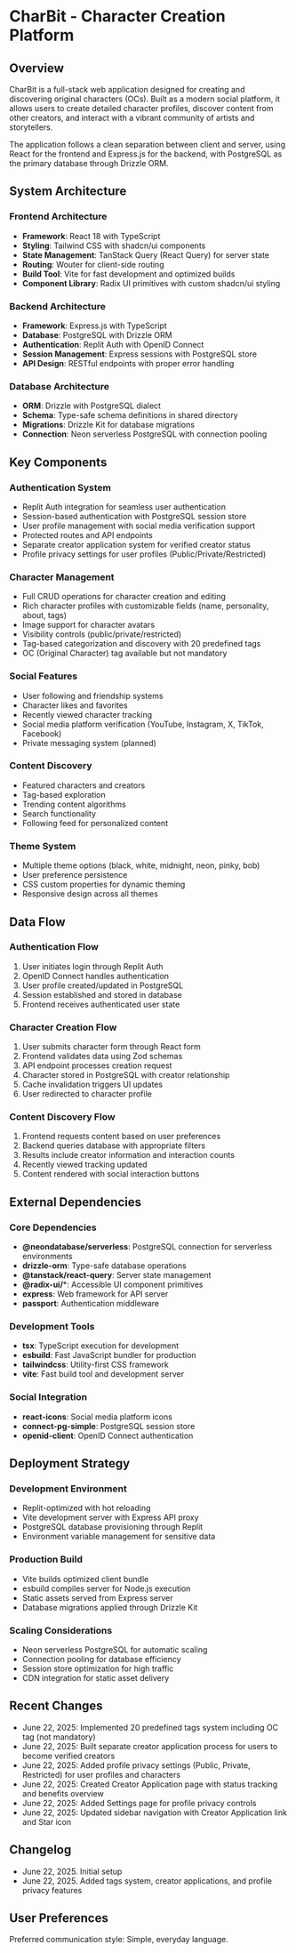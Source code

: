# CharBit - Character Creation Platform

## Overview

CharBit is a full-stack web application designed for creating and discovering original characters (OCs). Built as a modern social platform, it allows users to create detailed character profiles, discover content from other creators, and interact with a vibrant community of artists and storytellers.

The application follows a clean separation between client and server, using React for the frontend and Express.js for the backend, with PostgreSQL as the primary database through Drizzle ORM.

## System Architecture

### Frontend Architecture
- **Framework**: React 18 with TypeScript
- **Styling**: Tailwind CSS with shadcn/ui components
- **State Management**: TanStack Query (React Query) for server state
- **Routing**: Wouter for client-side routing
- **Build Tool**: Vite for fast development and optimized builds
- **Component Library**: Radix UI primitives with custom shadcn/ui styling

### Backend Architecture
- **Framework**: Express.js with TypeScript
- **Database**: PostgreSQL with Drizzle ORM
- **Authentication**: Replit Auth with OpenID Connect
- **Session Management**: Express sessions with PostgreSQL store
- **API Design**: RESTful endpoints with proper error handling

### Database Architecture
- **ORM**: Drizzle with PostgreSQL dialect
- **Schema**: Type-safe schema definitions in shared directory
- **Migrations**: Drizzle Kit for database migrations
- **Connection**: Neon serverless PostgreSQL with connection pooling

## Key Components

### Authentication System
- Replit Auth integration for seamless user authentication
- Session-based authentication with PostgreSQL session store
- User profile management with social media verification support
- Protected routes and API endpoints
- Separate creator application system for verified creator status
- Profile privacy settings for user profiles (Public/Private/Restricted)

### Character Management
- Full CRUD operations for character creation and editing
- Rich character profiles with customizable fields (name, personality, about, tags)
- Image support for character avatars
- Visibility controls (public/private/restricted)
- Tag-based categorization and discovery with 20 predefined tags
- OC (Original Character) tag available but not mandatory

### Social Features
- User following and friendship systems
- Character likes and favorites
- Recently viewed character tracking
- Social media platform verification (YouTube, Instagram, X, TikTok, Facebook)
- Private messaging system (planned)

### Content Discovery
- Featured characters and creators
- Tag-based exploration
- Trending content algorithms
- Search functionality
- Following feed for personalized content

### Theme System
- Multiple theme options (black, white, midnight, neon, pinky, bob)
- User preference persistence
- CSS custom properties for dynamic theming
- Responsive design across all themes

## Data Flow

### Authentication Flow
1. User initiates login through Replit Auth
2. OpenID Connect handles authentication
3. User profile created/updated in PostgreSQL
4. Session established and stored in database
5. Frontend receives authenticated user state

### Character Creation Flow
1. User submits character form through React form
2. Frontend validates data using Zod schemas
3. API endpoint processes creation request
4. Character stored in PostgreSQL with creator relationship
5. Cache invalidation triggers UI updates
6. User redirected to character profile

### Content Discovery Flow
1. Frontend requests content based on user preferences
2. Backend queries database with appropriate filters
3. Results include creator information and interaction counts
4. Recently viewed tracking updated
5. Content rendered with social interaction buttons

## External Dependencies

### Core Dependencies
- **@neondatabase/serverless**: PostgreSQL connection for serverless environments
- **drizzle-orm**: Type-safe database operations
- **@tanstack/react-query**: Server state management
- **@radix-ui/***: Accessible UI component primitives
- **express**: Web framework for API server
- **passport**: Authentication middleware

### Development Tools
- **tsx**: TypeScript execution for development
- **esbuild**: Fast JavaScript bundler for production
- **tailwindcss**: Utility-first CSS framework
- **vite**: Fast build tool and development server

### Social Integration
- **react-icons**: Social media platform icons
- **connect-pg-simple**: PostgreSQL session store
- **openid-client**: OpenID Connect authentication

## Deployment Strategy

### Development Environment
- Replit-optimized with hot reloading
- Vite development server with Express API proxy
- PostgreSQL database provisioning through Replit
- Environment variable management for sensitive data

### Production Build
- Vite builds optimized client bundle
- esbuild compiles server for Node.js execution
- Static assets served from Express server
- Database migrations applied through Drizzle Kit

### Scaling Considerations
- Neon serverless PostgreSQL for automatic scaling
- Connection pooling for database efficiency
- Session store optimization for high traffic
- CDN integration for static asset delivery

## Recent Changes
- June 22, 2025: Implemented 20 predefined tags system including OC tag (not mandatory)
- June 22, 2025: Built separate creator application process for users to become verified creators
- June 22, 2025: Added profile privacy settings (Public, Private, Restricted) for user profiles and characters
- June 22, 2025: Created Creator Application page with status tracking and benefits overview
- June 22, 2025: Added Settings page for profile privacy controls
- June 22, 2025: Updated sidebar navigation with Creator Application link and Star icon

## Changelog
- June 22, 2025. Initial setup
- June 22, 2025. Added tags system, creator applications, and profile privacy features

## User Preferences

Preferred communication style: Simple, everyday language.